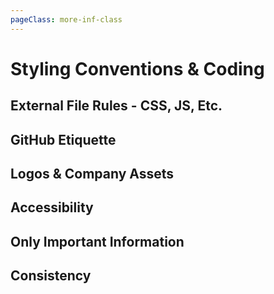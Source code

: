 ```yaml
---
pageClass: more-inf-class
---
```


# Styling Conventions & Coding
## External File Rules - CSS, JS, Etc.
## GitHub Etiquette
## Logos & Company Assets
## Accessibility
## Only Important Information
## Consistency
